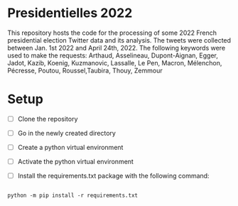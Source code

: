 # Presidentielles 2022

This repository hosts the code for the processing of some 2022 French presidential election Twitter data and its analysis.
The tweets were collected between Jan. 1st 2022 and April 24th, 2022. 
The following keywords were used to make the requests: Arthaud, Asselineau, Dupont-Aignan, Egger, Jadot, Kazib, Koenig, Kuzmanovic, Lassalle, Le Pen, Macron, Mélenchon, Pécresse, Poutou, Roussel,Taubira, Thouy, Zemmour 

# Setup
  
- [ ] Clone the repository

- [ ] Go in the newly created directory

- [ ] Create a python virtual environment

- [ ] Activate the python virtual environment

- [ ] Install the requirements.txt package with the following command:

```console

python -m pip install -r requirements.txt

```
